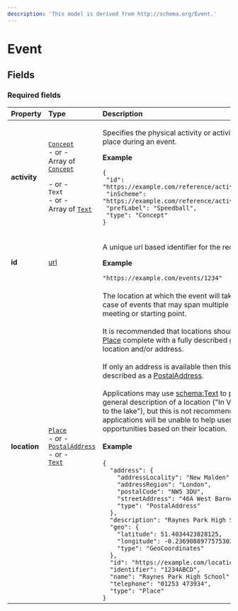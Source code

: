 ```yaml
---
description: 'This model is derived from http://schema.org/Event.'
---
```


# Event

## **Fields**

### **Required fields**

<table>
  <thead>
    <tr>
      <th style="text-align:left">Property</th>
      <th style="text-align:left">Type</th>
      <th style="text-align:left">Description</th>
    </tr>
  </thead>
  <tbody>
    <tr>
      <td style="text-align:left"><b>activity</b>
      </td>
      <td style="text-align:left">
        <p><a href="../../using-data/getting-started.md"><code>Concept</code></a>
          <br
          />- or -
          <br />Array of <a href="../../publishing-data/data-feeds/"><code>Concept</code></a>
        </p>
        <p>- or -
          <br /><code>Text</code>
          <br />- or -
          <br />Array of <a href="../../using-data/getting-started.md"><code>Text</code></a>
        </p>
      </td>
      <td style="text-align:left">
        <p>Specifies the physical activity or activities that will take place during
          an event.</p>
        <p><b>Example</b>
        </p>
        <p><code>{<br /> &quot;id&quot;: &quot;https://example.com/reference/activities#Speedball&quot;,<br /> &quot;inScheme&quot;: &quot;https://example.com/reference/activities&quot;,<br /> &quot;prefLabel&quot;: &quot;Speedball&quot;,<br /> &quot;type&quot;: &quot;Concept&quot;<br />}</code>
        </p>
      </td>
    </tr>
    <tr>
      <td style="text-align:left"><b>id</b>
      </td>
      <td style="text-align:left"><a href="../../publishing-data/properties/amenities.md">url</a>
      </td>
      <td style="text-align:left">
        <p>A unique url based identifier for the record
          <br />
        </p>
        <p><b>Example</b>
        </p>
        <p><code>&quot;https://example.com/events/1234&quot;</code>
        </p>
      </td>
    </tr>
    <tr>
      <td style="text-align:left"><b>location</b>
      </td>
      <td style="text-align:left"><a href="../../publishing-data/data-feeds/"><code>Place</code></a>
        <br
        />- or -
        <br /><a href="../../publishing-data/properties/amenities.md"><code>PostalAddress</code></a>
        <br
        />- or -
        <br /><a href="../../publishing-data/properties/amenities.md"><code>Text</code></a>
      </td>
      <td style="text-align:left">The location at which the event will take place. Or, in the case of events
        that may span multiple locations, the initial meeting or starting point.
        <br
        />
        <br />It is recommended that locations should be specified as a <a href="https://developer.openactive.io/models/place">Place</a> complete
        with a fully described geographic location and/or address.
        <br />
        <br />If only an address is available then this should be described as a <a href="https://developer.openactive.io/models/postaladdress">PostalAddress</a>.
        <br
        />
        <br />Applications may use <a href="http://schema.org/Text">schema:Text</a> to
        provide a more general description of a location ("In Victoria Park, near
        to the lake"), but this is not recommended: consuming applications will
        be unable to help users discover opportunities based on their location.
        <br
        />
        <br /><b>Example</b>
        <br />
        <br /><code>{<br />  &quot;address&quot;: {<br />    &quot;addressLocality&quot;: &quot;New Malden&quot;,<br />    &quot;addressRegion&quot;: &quot;London&quot;,<br />    &quot;postalCode&quot;: &quot;NW5 3DU&quot;,<br />    &quot;streetAddress&quot;: &quot;46A West Barnes Lane&quot;,<br />    &quot;type&quot;: &quot;PostalAddress&quot;<br />  },<br />  &quot;description&quot;: &quot;Raynes Park High School in London&quot;,<br />  &quot;geo&quot;: {<br />    &quot;latitude&quot;: 51.4034423828125,<br />    &quot;longitude&quot;: -0.2369088977575302,<br />    &quot;type&quot;: &quot;GeoCoordinates&quot;<br />  },<br />  &quot;id&quot;: &quot;https://example.com/locations/1234ABCD&quot;,<br />  &quot;identifier&quot;: &quot;1234ABCD&quot;,<br />  &quot;name&quot;: &quot;Raynes Park High School&quot;,<br />  &quot;telephone&quot;: &quot;01253 473934&quot;,<br />  &quot;type&quot;: &quot;Place&quot;<br />}</code>
      </td>
    </tr>
  </tbody>
</table>